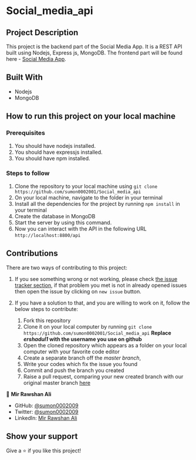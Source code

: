# Social_media_api


## Project Description

This project is the backend part of the Social Media App. It is a REST API built using Nodejs, Express js, MongoDB.
The frontend part will be found here - [Social Media App]().


## Built With

- Nodejs
- MongoDB



## How to run this project on your local machine

### Prerequisites
1. You should have nodejs installed.
1. You should have expressjs installed.
1. You should have npm installed.

   
### Steps to follow
1. Clone the repository to your local machine using `git clone https://github.com/sumon0002001/Social_media_api`
1. On your local machine, navigate to the  folder  in your terminal
1. Install all the dependencies for the project by running `npm install` in your terminal
1. Create the database in MongoDB
1. Start the server by using this command.
1. Now you can interact with the API in the following URL `http://localhost:8800/api`



## Contributions

  There are two ways of contributing to this project:

1.  If you see something wrong or not working, please check [the issue tracker section](https://github.com/sumon0002001/Social_media_api/issues), if that problem you met is not in already opened issues then open the issue by clicking on `new issue` button.

2.  If you have a solution to that, and you are willing to work on it, follow the below steps to contribute:
    1.  Fork this repository
    1.  Clone it on your local computer by running `git clone https://github.com/sumon0002001/Social_media_api` __Replace *ershadul1* with the username you use on github__
    1.  Open the cloned repository which appears as a folder on your local computer with your favorite code editor
    1.  Create a separate branch off the *master branch*,
    1.  Write your codes which fix the issue you found
    1.  Commit and push the branch you created
    1.  Raise a pull request, comparing your new created branch with our original master branch [here](https://github.com/ershadul1/bug-tracker-REST-API)



<!-- CONTACT -->
👤 **Mir Rawshan Ali**

- GitHub: [@sumon0002009](https://github.com/sumon0002001)
- Twitter: [@sumon0002009](https://twitter.com/Sumon0002009)
- LinkedIn: [Mir Rawshan Ali](https://www.linkedin.com/in/mir-rawshan-ali-27b6a5198/)


## Show your support

Give a ⭐️ if you like this project!
